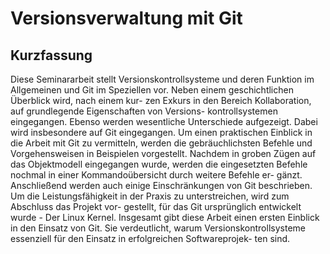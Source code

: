 # Versionsverwaltung mit Git

## Kurzfassung
Diese Seminararbeit stellt Versionskontrollsysteme und deren Funktion im
Allgemeinen und Git im Speziellen vor. Neben einem geschichtlichen Überblick
wird, nach einem kur- zen Exkurs in den Bereich Kollaboration, auf grundlegende
Eigenschaften von Versions- kontrollsystemen eingegangen. Ebenso werden
wesentliche Unterschiede aufgezeigt. Dabei wird insbesondere auf Git
eingegangen. Um einen praktischen Einblick in die Arbeit mit Git zu vermitteln,
werden die gebräuchlichsten Befehle und Vorgehensweisen in Beispielen
vorgestellt. Nachdem in groben Zügen auf das Objektmodell eingegangen wurde,
werden die eingesetzten Befehle nochmal in einer Kommandoübersicht durch
weitere Befehle er- gänzt. Anschließend werden auch einige Einschränkungen von
Git beschrieben. Um die Leistungsfähigkeit in der Praxis zu unterstreichen,
wird zum Abschluss das Projekt vor- gestellt, für das Git ursprünglich
entwickelt wurde - Der Linux Kernel.  Insgesamt gibt diese Arbeit einen ersten
Einblick in den Einsatz von Git. Sie verdeutlicht, warum
Versionskontrollsysteme essenziell für den Einsatz in erfolgreichen
Softwareprojek- ten sind.
